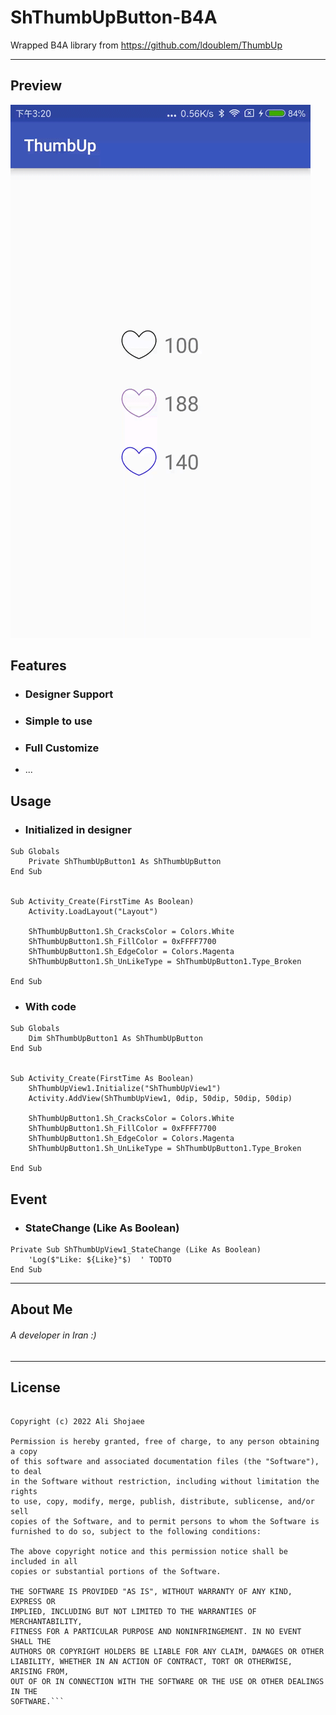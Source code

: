 # ShThumbUpButton-B4A
Wrapped B4A library from https://github.com/ldoublem/ThumbUp
- ---

## Preview 
![B4A](https://github.com/Salar82/ShThumbUpButton-B4A/blob/master/Preview/preview.gif)

## Features
- ### Designer Support
- ### Simple to use
- ### Full Customize
- ...

## Usage

- ### Initialized in designer
```
Sub Globals
	Private ShThumbUpButton1 As ShThumbUpButton
End Sub


Sub Activity_Create(FirstTime As Boolean)
	Activity.LoadLayout("Layout")
	
	ShThumbUpButton1.Sh_CracksColor = Colors.White
	ShThumbUpButton1.Sh_FillColor = 0xFFFF7700
	ShThumbUpButton1.Sh_EdgeColor = Colors.Magenta
	ShThumbUpButton1.Sh_UnLikeType = ShThumbUpButton1.Type_Broken
	
End Sub
```
- ### With code
```
Sub Globals
	Dim ShThumbUpButton1 As ShThumbUpButton
End Sub


Sub Activity_Create(FirstTime As Boolean)
	ShThumbUpView1.Initialize("ShThumbUpView1")
	Activity.AddView(ShThumbUpView1, 0dip, 50dip, 50dip, 50dip)
	
	ShThumbUpButton1.Sh_CracksColor = Colors.White
	ShThumbUpButton1.Sh_FillColor = 0xFFFF7700
	ShThumbUpButton1.Sh_EdgeColor = Colors.Magenta
	ShThumbUpButton1.Sh_UnLikeType = ShThumbUpButton1.Type_Broken
	
End Sub
```

## Event
- ### StateChange (Like As Boolean)
```
Private Sub ShThumbUpView1_StateChange (Like As Boolean)
	'Log($"Like: ${Like}"$)  ' TODTO
End Sub
```
----

## About Me
###### A developer in Iran :)

----

## License
```MIT License

Copyright (c) 2022 Ali Shojaee

Permission is hereby granted, free of charge, to any person obtaining a copy
of this software and associated documentation files (the "Software"), to deal
in the Software without restriction, including without limitation the rights
to use, copy, modify, merge, publish, distribute, sublicense, and/or sell
copies of the Software, and to permit persons to whom the Software is
furnished to do so, subject to the following conditions:

The above copyright notice and this permission notice shall be included in all
copies or substantial portions of the Software.

THE SOFTWARE IS PROVIDED "AS IS", WITHOUT WARRANTY OF ANY KIND, EXPRESS OR
IMPLIED, INCLUDING BUT NOT LIMITED TO THE WARRANTIES OF MERCHANTABILITY,
FITNESS FOR A PARTICULAR PURPOSE AND NONINFRINGEMENT. IN NO EVENT SHALL THE
AUTHORS OR COPYRIGHT HOLDERS BE LIABLE FOR ANY CLAIM, DAMAGES OR OTHER
LIABILITY, WHETHER IN AN ACTION OF CONTRACT, TORT OR OTHERWISE, ARISING FROM,
OUT OF OR IN CONNECTION WITH THE SOFTWARE OR THE USE OR OTHER DEALINGS IN THE
SOFTWARE.```